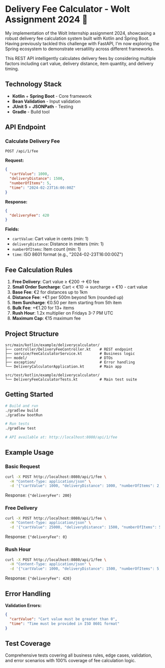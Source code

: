 # Delivery Fee Calculator - Wolt Assignment 2024 🚀

My implementation of the Wolt Internship assignment 2024, showcasing a robust delivery fee calculation system built with Kotlin and Spring Boot. Having previously tackled this challenge with FastAPI, I'm now exploring the Spring ecosystem to demonstrate versatility across different frameworks.

This REST API intelligently calculates delivery fees by considering multiple factors including cart value, delivery distance, item quantity, and delivery timing.

## Technology Stack

- **Kotlin** + **Spring Boot** - Core framework
- **Bean Validation** - Input validation
- **JUnit 5** + **JSONPath** - Testing
- **Gradle** - Build tool

## API Endpoint

### Calculate Delivery Fee

```http
POST /api/1/fee
```

**Request:**
```json
{
  "cartValue": 1000,
  "deliveryDistance": 1500,
  "numberOfItems": 5,
  "time": "2024-02-23T16:00:00Z"
}
```

**Response:**
```json
{
  "deliveryFee": 420
}
```

**Fields:**
- `cartValue`: Cart value in cents (min: 1)
- `deliveryDistance`: Distance in meters (min: 1) 
- `numberOfItems`: Item count (min: 1)
- `time`: ISO 8601 format (e.g., "2024-02-23T16:00:00Z")

## Fee Calculation Rules

1. **Free Delivery**: Cart value ≥ €200 → €0 fee
2. **Small Order Surcharge**: Cart < €10 → surcharge = €10 - cart value
3. **Base Fee**: €2 for distances up to 1km
4. **Distance Fee**: +€1 per 500m beyond 1km (rounded up)
5. **Item Surcharge**: €0.50 per item starting from 5th item
6. **Bulk Fee**: +€1.20 for 13+ items
7. **Rush Hour**: 1.2x multiplier on Fridays 3-7 PM UTC
8. **Maximum Cap**: €15 maximum fee

## Project Structure

```
src/main/kotlin/example/deliverycalculator/
├── controller/DeliveryFeeController.kt    # REST endpoint
├── service/FeeCalculatorService.kt        # Business logic
├── model/                                 # DTOs
├── exception/                             # Error handling
└── DeliveryCalculatorApplication.kt       # Main app

src/test/kotlin/example/deliverycalculator/
└── DeliveryFeeCalculatorTests.kt          # Main test suite
```

## Getting Started

```bash
# Build and run
./gradlew build
./gradlew bootRun

# Run tests
./gradlew test

# API available at: http://localhost:8080/api/1/fee
```

## Example Usage

### Basic Request
```bash
curl -X POST http://localhost:8080/api/1/fee \
  -H "Content-Type: application/json" \
  -d '{"cartValue": 1000, "deliveryDistance": 1000, "numberOfItems": 2, "time": "2024-02-21T14:40:00Z"}'
```
Response: `{"deliveryFee": 200}`

### Free Delivery
```bash
curl -X POST http://localhost:8080/api/1/fee \
  -H "Content-Type: application/json" \
  -d '{"cartValue": 25000, "deliveryDistance": 1500, "numberOfItems": 5, "time": "2024-02-21T14:40:00Z"}'
```
Response: `{"deliveryFee": 0}`

### Rush Hour
```bash
curl -X POST http://localhost:8080/api/1/fee \
  -H "Content-Type: application/json" \
  -d '{"cartValue": 1000, "deliveryDistance": 1500, "numberOfItems": 5, "time": "2024-02-23T16:00:00Z"}'
```
Response: `{"deliveryFee": 420}`

## Error Handling

**Validation Errors:**
```json
{
  "cartValue": "Cart value must be greater than 0",
  "time": "Time must be provided in ISO 8601 format"
}
```

## Test Coverage

Comprehensive tests covering all business rules, edge cases, validation, and error scenarios with 100% coverage of fee calculation logic.